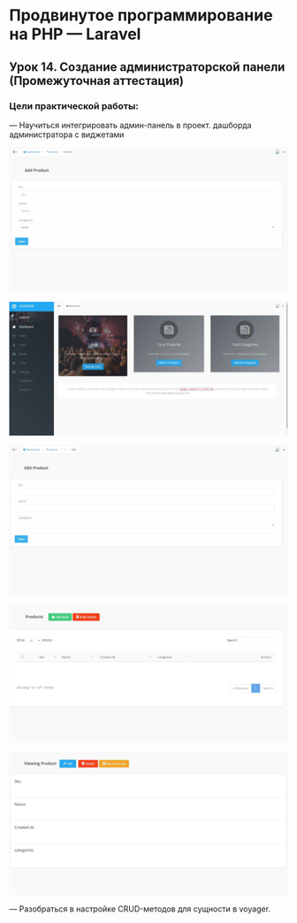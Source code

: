 # Продвинутое программирование на PHP — Laravel

## Урок 14. Создание администраторской панели (Промежуточная аттестация)

### Цели практической работы:

— Научиться интегрировать админ-панель в проект.
 дашборда администратора с виджетами
 
![Скриншот](add.jpg)
 
![Скриншот](admin.jpg)

![Скриншот](edit.jpg)

![Скриншот](products.jpg)

![Скриншот](view.jpg)



— Разобраться в настройке CRUD-методов для сущности в voyager.

